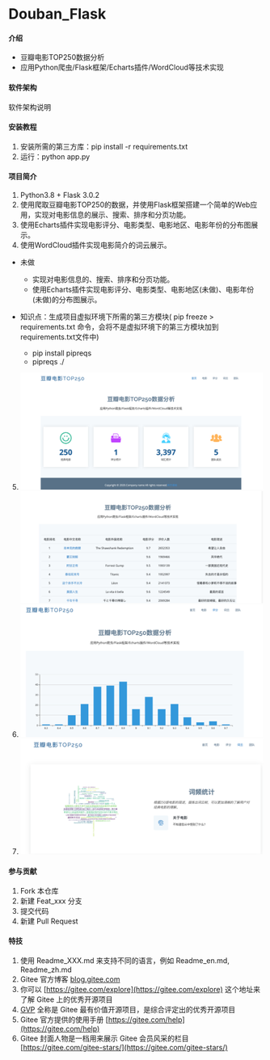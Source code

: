 # Douban_Flask

#### 介绍
* 豆瓣电影TOP250数据分析   
* 应用Python爬虫/Flask框架/Echarts插件/WordCloud等技术实现

#### 软件架构
软件架构说明


#### 安装教程

1.  安装所需的第三方库：pip install -r requirements.txt
2.  运行：python app.py


#### 项目简介

1.  Python3.8 + Flask 3.0.2
2.  使用爬取豆瓣电影TOP250的数据，并使用Flask框架搭建一个简单的Web应用，实现对电影信息的展示、搜索、排序和分页功能。
3.  使用Echarts插件实现电影评分、电影类型、电影地区、电影年份的分布图展示。
4.  使用WordCloud插件实现电影简介的词云展示。

* 未做
  * 实现对电影信息的、搜索、排序和分页功能。
  * 使用Echarts插件实现电影评分、电影类型、电影地区(未做)、电影年份(未做)的分布图展示。

* 知识点：生成项目虚拟环境下所需的第三方模块( pip freeze > requirements.txt 命令，会将不是虚拟环境下的第三方模块加到requirements.txt文件中) 
  * pip install pipreqs
  * pipreqs  ./



5. ![img.png](img.png)
![img_1.png](img_1.png)
6. ![img_2.png](img_2.png)
7. ![img_3.png](img_3.png)
#### 参与贡献

1.  Fork 本仓库
2.  新建 Feat_xxx 分支
3.  提交代码
4.  新建 Pull Request


#### 特技

1.  使用 Readme\_XXX.md 来支持不同的语言，例如 Readme\_en.md, Readme\_zh.md
2.  Gitee 官方博客 [blog.gitee.com](https://blog.gitee.com)
3.  你可以 [https://gitee.com/explore](https://gitee.com/explore) 这个地址来了解 Gitee 上的优秀开源项目
4.  [GVP](https://gitee.com/gvp) 全称是 Gitee 最有价值开源项目，是综合评定出的优秀开源项目
5.  Gitee 官方提供的使用手册 [https://gitee.com/help](https://gitee.com/help)
6.  Gitee 封面人物是一档用来展示 Gitee 会员风采的栏目 [https://gitee.com/gitee-stars/](https://gitee.com/gitee-stars/)
